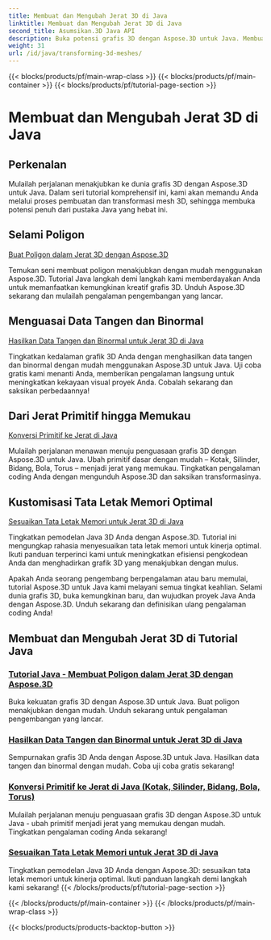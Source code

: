 ```yaml
---
title: Membuat dan Mengubah Jerat 3D di Java
linktitle: Membuat dan Mengubah Jerat 3D di Java
second_title: Asumsikan.3D Java API
description: Buka potensi grafis 3D dengan Aspose.3D untuk Java. Membuat, mengubah, dan mengoptimalkan mesh dengan mudah. Tingkatkan pengalaman coding Anda dengan tutorial kami.
weight: 31
url: /id/java/transforming-3d-meshes/
---
```


{{< blocks/products/pf/main-wrap-class >}}
{{< blocks/products/pf/main-container >}}
{{< blocks/products/pf/tutorial-page-section >}}

# Membuat dan Mengubah Jerat 3D di Java


## Perkenalan

Mulailah perjalanan menakjubkan ke dunia grafis 3D dengan Aspose.3D untuk Java. Dalam seri tutorial komprehensif ini, kami akan memandu Anda melalui proses pembuatan dan transformasi mesh 3D, sehingga membuka potensi penuh dari pustaka Java yang hebat ini.

## Selami Poligon 
[Buat Poligon dalam Jerat 3D dengan Aspose.3D](./create-polygons-in-meshes/)

Temukan seni membuat poligon menakjubkan dengan mudah menggunakan Aspose.3D. Tutorial Java langkah demi langkah kami memberdayakan Anda untuk memanfaatkan kemungkinan kreatif grafis 3D. Unduh Aspose.3D sekarang dan mulailah pengalaman pengembangan yang lancar.

## Menguasai Data Tangen dan Binormal
[Hasilkan Data Tangen dan Binormal untuk Jerat 3D di Java](./generate-tangent-binormal-data/)

Tingkatkan kedalaman grafik 3D Anda dengan menghasilkan data tangen dan binormal dengan mudah menggunakan Aspose.3D untuk Java. Uji coba gratis kami menanti Anda, memberikan pengalaman langsung untuk meningkatkan kekayaan visual proyek Anda. Cobalah sekarang dan saksikan perbedaannya!

## Dari Jerat Primitif hingga Memukau 
[Konversi Primitif ke Jerat di Java](./convert-primitives-to-meshes/)

Mulailah perjalanan menawan menuju penguasaan grafis 3D dengan Aspose.3D untuk Java. Ubah primitif dasar dengan mudah – Kotak, Silinder, Bidang, Bola, Torus – menjadi jerat yang memukau. Tingkatkan pengalaman coding Anda dengan mengunduh Aspose.3D dan saksikan transformasinya.

## Kustomisasi Tata Letak Memori Optimal 
[Sesuaikan Tata Letak Memori untuk Jerat 3D di Java](./customize-mesh-memory-layout/)

Tingkatkan pemodelan Java 3D Anda dengan Aspose.3D. Tutorial ini mengungkap rahasia menyesuaikan tata letak memori untuk kinerja optimal. Ikuti panduan terperinci kami untuk meningkatkan efisiensi pengkodean Anda dan menghadirkan grafik 3D yang menakjubkan dengan mulus.

Apakah Anda seorang pengembang berpengalaman atau baru memulai, tutorial Aspose.3D untuk Java kami melayani semua tingkat keahlian. Selami dunia grafis 3D, buka kemungkinan baru, dan wujudkan proyek Java Anda dengan Aspose.3D. Unduh sekarang dan definisikan ulang pengalaman coding Anda!
## Membuat dan Mengubah Jerat 3D di Tutorial Java
### [Tutorial Java - Membuat Poligon dalam Jerat 3D dengan Aspose.3D](./create-polygons-in-meshes/)
Buka kekuatan grafis 3D dengan Aspose.3D untuk Java. Buat poligon menakjubkan dengan mudah. Unduh sekarang untuk pengalaman pengembangan yang lancar.
### [Hasilkan Data Tangen dan Binormal untuk Jerat 3D di Java](./generate-tangent-binormal-data/)
Sempurnakan grafis 3D Anda dengan Aspose.3D untuk Java. Hasilkan data tangen dan binormal dengan mudah. Coba uji coba gratis sekarang!
### [Konversi Primitif ke Jerat di Java (Kotak, Silinder, Bidang, Bola, Torus)](./convert-primitives-to-meshes/)
Mulailah perjalanan menuju penguasaan grafis 3D dengan Aspose.3D untuk Java - ubah primitif menjadi jerat yang memukau dengan mudah. Tingkatkan pengalaman coding Anda sekarang!
### [Sesuaikan Tata Letak Memori untuk Jerat 3D di Java](./customize-mesh-memory-layout/)
Tingkatkan pemodelan Java 3D Anda dengan Aspose.3D: sesuaikan tata letak memori untuk kinerja optimal. Ikuti panduan langkah demi langkah kami sekarang!
{{< /blocks/products/pf/tutorial-page-section >}}

{{< /blocks/products/pf/main-container >}}
{{< /blocks/products/pf/main-wrap-class >}}

{{< blocks/products/products-backtop-button >}}
